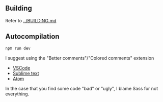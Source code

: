 ## Building
Refer to [../BUILDING.md](../BUILDING.md)

## Autocompilation
```sh
npm run dev
```

I suggest using the "Better comments"/"Colored comments" extension
- [VSCode](https://marketplace.visualstudio.com/items?itemName=aaron-bond.better-comments)
- [Sublime text](https://packagecontrol.io/packages/Colored%20Comments)
- [Atom](https://github.com/AndrewKralovec/atom-better-comments)

In the case that you find some code "bad" or "ugly", I blame Sass for not everything.
